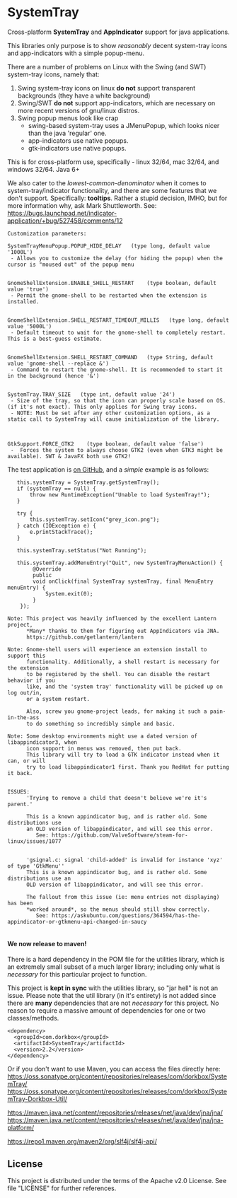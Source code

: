 SystemTray
==========

Cross-platform **SystemTray** and **AppIndicator** support for java applications.

This libraries only purpose is to show *reasonably* decent system-tray icons and app-indicators with a simple popup-menu.

There are a number of problems on Linux with the Swing (and SWT) system-tray icons, namely that:

1. Swing system-tray icons on linux **do not** support transparent backgrounds (they have a white background)
2. Swing/SWT **do not** support app-indicators, which are necessary on more recent versions of gnu/linux distros.
3. Swing popup menus look like crap
    - swing-based system-tray uses a JMenuPopup, which looks nicer than the java 'regular' one.
    - app-indicators use native popups.
    - gtk-indicators use native popups.


This is for cross-platform use, specifically - linux 32/64, mac 32/64, and windows 32/64. Java 6+


We also cater to the *lowest-common-denominator* when it comes to system-tray/indicator functionality, and there are some features that we don't support. 
Specifically: **tooltips**. Rather a stupid decision, IMHO, but for more information why, ask Mark Shuttleworth. 
See: https://bugs.launchpad.net/indicator-application/+bug/527458/comments/12

```
Customization parameters:

SystemTrayMenuPopup.POPUP_HIDE_DELAY   (type long, default value '1000L')
 - Allows you to customize the delay (for hiding the popup) when the cursor is "moused out" of the popup menu


GnomeShellExtension.ENABLE_SHELL_RESTART    (type boolean, default value 'true')
 - Permit the gnome-shell to be restarted when the extension is installed.


GnomeShellExtension.SHELL_RESTART_TIMEOUT_MILLIS   (type long, default value '5000L')
 - Default timeout to wait for the gnome-shell to completely restart. This is a best-guess estimate.


GnomeShellExtension.SHELL_RESTART_COMMAND   (type String, default value 'gnome-shell --replace &')
 - Command to restart the gnome-shell. It is recommended to start it in the background (hence '&')


SystemTray.TRAY_SIZE   (type int, default value '24')
 - Size of the tray, so that the icon can properly scale based on OS. (if it's not exact). This only applies for Swing tray icons.
 - NOTE: Must be set after any other customization options, as a static call to SystemTray will cause initialization of the library.
 
 
 
GtkSupport.FORCE_GTK2    (type boolean, default value 'false')
 -  Forces the system to always choose GTK2 (even when GTK3 might be available). SWT & JavaFX both use GTK2!
```
   
   
   
The test application is [on GitHub](https://github.com/dorkbox/SystemTray/blob/master/test/dorkbox/TestTray.java), and a *simple* example is as follows:
```
   this.systemTray = SystemTray.getSystemTray();
   if (systemTray == null) {
       throw new RuntimeException("Unable to load SystemTray!");
   }

   try {
       this.systemTray.setIcon("grey_icon.png");
   } catch (IOException e) {
       e.printStackTrace();
   }

   this.systemTray.setStatus("Not Running");
   
   this.systemTray.addMenuEntry("Quit", new SystemTrayMenuAction() {
        @Override
        public
        void onClick(final SystemTray systemTray, final MenuEntry menuEntry) {
            System.exit(0);
        }
    });
```


``` 
Note: This project was heavily influenced by the excellent Lantern project,
      *Many* thanks to them for figuring out AppIndicators via JNA.
      https://github.com/getlantern/lantern
```
```
Note: Gnome-shell users will experience an extension install to support this
      functionality. Additionally, a shell restart is necessary for the extension
      to be registered by the shell. You can disable the restart behavior if you 
      like, and the 'system tray' functionality will be picked up on log out/in,
      or a system restart.
   
      Also, screw you gnome-project leads, for making it such a pain-in-the-ass
      to do something so incredibly simple and basic.
      
Note: Some desktop environments might use a dated version of libappindicator3, when 
      icon support in menus was removed, then put back.
      This library will try to load a GTK indicator instead when it can, or will 
      try to load libappindicator1 first. Thank you RedHat for putting it back.
      
      
ISSUES:
      'Trying to remove a child that doesn't believe we're it's parent.'
      
      This is a known appindicator bug, and is rather old. Some distributions use 
      an OLD version of libappindicator, and will see this error. 
         See: https://github.com/ValveSoftware/steam-for-linux/issues/1077
         
         
      'gsignal.c: signal 'child-added' is invalid for instance 'xyz' of type 'GtkMenu''
      This is a known appindicator bug, and is rather old. Some distributions use an 
      OLD version of libappindicator, and will see this error. 
      
      The fallout from this issue (ie: menu entries not displaying) has been 
      *worked around*, so the menus should still show correctly.
         See: https://askubuntu.com/questions/364594/has-the-appindicator-or-gtkmenu-api-changed-in-saucy
  
```


<h4>We now release to maven!</h4> 

There is a hard dependency in the POM file for the utilities library, which is an extremely small subset of a much larger library; including only what is *necessary* for this particular project to function.

This project is **kept in sync** with the utilities library, so "jar hell" is not an issue. Please note that the util library (in it's entirety) is not added since there are **many** dependencies that are not *necessary* for this project. No reason to require a massive amount of dependencies for one or two classes/methods. 
```
<dependency>
  <groupId>com.dorkbox</groupId>
  <artifactId>SystemTray</artifactId>
  <version>2.2</version>
</dependency>
```

Or if you don't want to use Maven, you can access the files directly here:  
https://oss.sonatype.org/content/repositories/releases/com/dorkbox/SystemTray/  
https://oss.sonatype.org/content/repositories/releases/com/dorkbox/SystemTray-Dorkbox-Util/  


https://maven.java.net/content/repositories/releases/net/java/dev/jna/jna/  
https://maven.java.net/content/repositories/releases/net/java/dev/jna/jna-platform/  


https://repo1.maven.org/maven2/org/slf4j/slf4j-api/  


<h2>License</h2>

This project is distributed under the terms of the Apache v2.0 License. See file "LICENSE" for further references.

